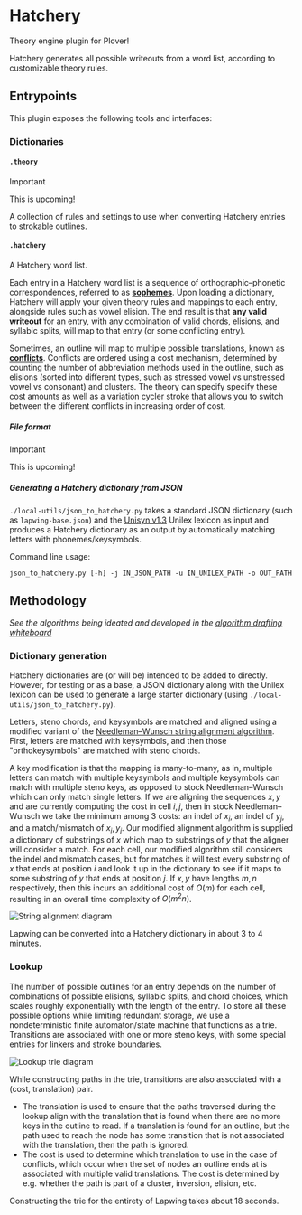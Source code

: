 # Hatchery
Theory engine plugin for Plover!

Hatchery generates all possible writeouts from a word list, according to customizable theory rules.

## Entrypoints
This plugin exposes the following tools and interfaces:

### Dictionaries

#### `.theory`
> [!IMPORTANT]
> This is upcoming!

A collection of rules and settings to use when converting Hatchery entries to strokable outlines.

#### `.hatchery`
A Hatchery word list.

Each entry in a Hatchery word list is a sequence of orthographic–phonetic correspondences, referred to as **<ins>sophemes</ins>**. Upon loading a dictionary, Hatchery will apply your given theory rules and mappings to each entry, alongside rules such as vowel elision. The end result is that **any valid writeout** for an entry, with any combination of valid chords, elisions, and syllabic splits, will map to that entry (or some conflicting entry).

Sometimes, an outline will map to multiple possible translations, known as **<ins>conflicts</ins>**. Conflicts are ordered using a cost mechanism, determined by counting the number of abbreviation methods used in the outline, such as elisions (sorted into different types, such as stressed vowel vs unstressed vowel vs consonant) and clusters. The theory can specify specify these cost amounts as well as a variation cycler stroke that allows you to switch between the different conflicts in increasing order of cost.

##### File format
> [!IMPORTANT]
> This is upcoming!



##### Generating a Hatchery dictionary from JSON
`./local-utils/json_to_hatchery.py` takes a standard JSON dictionary (such as `lapwing-base.json`) and the [Unisyn v1.3](https://www.cstr.ed.ac.uk/projects/unisyn/) Unilex lexicon as input and produces a Hatchery dictionary as an output by automatically matching letters with phonemes/keysymbols.

Command line usage:

```json_to_hatchery.py [-h] -j IN_JSON_PATH -u IN_UNILEX_PATH -o OUT_PATH```

## Methodology
*See the algorithms being ideated and developed in the [algorithm drafting whiteboard](https://www.figma.com/board/22f2V9ufYxLdvBtGWj6nXv/Hatchery?node-id=0-1&t=rvw11Srj6YIEvjmo-1)*

### Dictionary generation
Hatchery dictionaries are (or will be) intended to be added to directly. However, for testing or as a base, a JSON dictionary along with the Unilex lexicon can be used to generate a large starter dictionary (using `./local-utils/json_to_hatchery.py`).

Letters, steno chords, and keysymbols are matched and aligned using a modified variant of the [Needleman–Wunsch string alignment algorithm](https://en.wikipedia.org/wiki/Needleman–Wunsch_algorithm). First, letters are matched with keysymbols, and then those "orthokeysymbols" are matched with steno chords.

A key modification is that the mapping is many-to-many, as in, multiple letters can match with multiple keysymbols and multiple keysymbols can match with multiple steno keys, as opposed to stock Needleman–Wunsch which can only match single letters. If we are aligning the sequences $x, y$ and are currently computing the cost in cell $i, j$, then in stock Needleman–Wunsch we take the minimum among 3 costs: an indel of $x_i$, an indel of $y_j$, and a match/mismatch of $x_i, y_j$. Our modified alignment algorithm is supplied a dictionary of substrings of $x$ which map to substrings of $y$ that the aligner will consider a match. For each cell, our modified algorithm still considers the indel and mismatch cases, but for matches it will test every substring of $x$ that ends at position $i$ and look it up in the dictionary to see if it maps to some substring of $y$ that ends at position $j$. If $x, y$ have lengths $m, n$ respectively, then this incurs an additional cost of $O(m)$ for each cell, resulting in an overall time complexity of $O(m^2 n)$.

![String alignment diagram](https://github.com/user-attachments/assets/25295963-cd4f-431c-bbea-439c7e435d26)

Lapwing can be converted into a Hatchery dictionary in about 3 to 4 minutes.

### Lookup
The number of possible outlines for an entry depends on the number of combinations of possible elisions, syllabic splits, and chord choices, which scales roughly exponentially with the length of the entry. To store all these possible options while limiting redundant storage, we use a nondeterministic finite automaton/state machine that functions as a trie. Transitions are associated with one or more steno keys, with some special entries for linkers and stroke boundaries.

![Lookup trie diagram](https://github.com/user-attachments/assets/16bedccd-0ea7-4c10-b514-54b604c968d8)

While constructing paths in the trie, transitions are also associated with a (cost, translation) pair.
* The translation is used to ensure that the paths traversed during the lookup align with the translation that is found when there are no more keys in the outline to read. If a translation is found for an outline, but the path used to reach the node has some transition that is not associated with the translation, then the path is ignored.
* The cost is used to determine which translation to use in the case of conflicts, which occur when the set of nodes an outline ends at is associated with multiple valid translations. The cost is determined by e.g. whether the path is part of a cluster, inversion, elision, etc.

Constructing the trie for the entirety of Lapwing takes about 18 seconds.
